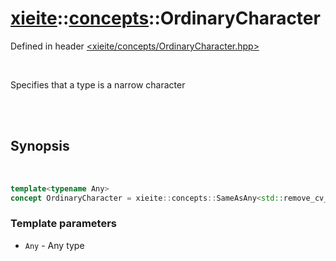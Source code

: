 # [xieite](../xieite.md)::[concepts](../concepts.md)::OrdinaryCharacter
Defined in header [<xieite/concepts/OrdinaryCharacter.hpp>](../../include/xieite/concepts/OrdinaryCharacter.hpp)

<br/>

Specifies that a type is a narrow character

<br/><br/>

## Synopsis

<br/>

```cpp
template<typename Any>
concept OrdinaryCharacter = xieite::concepts::SameAsAny<std::remove_cv_t<Any>, char, signed char, unsigned char>;
```
### Template parameters
- `Any` - Any type
